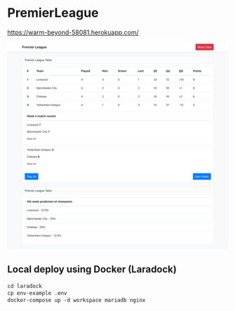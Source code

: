 # PremierLeague

https://warm-beyond-58081.herokuapp.com/

![screenshot](https://raw.githubusercontent.com/amirmasoud/PremierLeague/master/shots/shot01.png)

## Local deploy using Docker (Laradock)

```
cd laradock
cp env-example .env
docker-compose up -d workspace mariadb nginx
```
